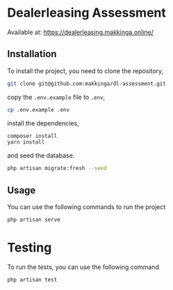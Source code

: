 # Dealerleasing Assessment
Available at: https://dealerleasing.makkinga.online/

## Installation
To install the project, you need to clone the repository,

```bash
git clone git@github.com:makkinga/dl-assessment.git
```

copy the `.env.example` file to `.env`,
```bash
cp .env.example .env
```

install the dependencies,

```bash
composer install
yarn install
```

and seed the database.
```bash
php artisan migrate:fresh --seed
```

## Usage
You can use the following commands to run the project

```bash
php artisan serve
```

# Testing
To run the tests, you can use the following command

```bash
php artisan test
```
